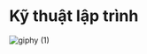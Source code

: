 # Kỹ thuật lập trình
![giphy (1)](https://user-images.githubusercontent.com/65671642/86482528-5782b680-bd7c-11ea-8e09-f822233e09ab.gif)
